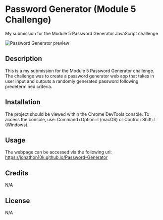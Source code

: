 # Password Generator (Module 5 Challenge)
My submission for the Module 5 Password Generator JavaScript challenge

![Password Generator preview](./images/screenshot.png)

## Description

This is a my submission for the Module 5 Password Generator challenge. The challenge was to create a password generator web app that takes in user input and outputs a randomly generated password following predetermined criteria.


## Installation

The project should be viewed within the Chrome DevTools console. To access the console, use: Command+Option+I (macOS) or Control+Shift+I (Windows).

## Usage

The webpage can be accessed via the following url: https://jonathon10k.github.io/Password-Generator


## Credits

N/A

## License

N/A